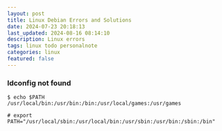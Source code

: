 ```yaml
---
layout: post
title: Linux Debian Errors and Solutions
date: 2024-07-23 20:18:13
last_updated: 2024-08-16 08:14:10
description: Linux errors
tags: linux todo personalnote
categories: linux
featured: false
---
```


### ldconfig not found

````markup
$ echo $PATH
/usr/local/bin:/usr/bin:/bin:/usr/local/games:/usr/games

# export PATH="/usr/local/sbin:/usr/local/bin:/usr/sbin:/usr/bin:/sbin:/bin"
````